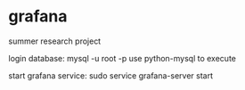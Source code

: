 # grafana
summer research project

login database: mysql -u root -p
use python-mysql to execute

start grafana service:
sudo service grafana-server start
